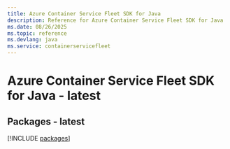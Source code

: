 ```yaml
---
title: Azure Container Service Fleet SDK for Java
description: Reference for Azure Container Service Fleet SDK for Java
ms.date: 08/26/2025
ms.topic: reference
ms.devlang: java
ms.service: containerservicefleet
---
```

# Azure Container Service Fleet SDK for Java - latest
## Packages - latest
[!INCLUDE [packages](container-service-fleet-index.md)]